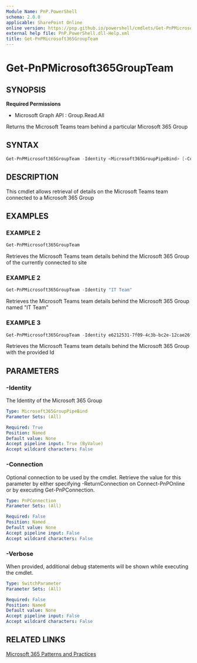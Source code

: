 ```yaml
---
Module Name: PnP.PowerShell
schema: 2.0.0
applicable: SharePoint Online
online version: https://pnp.github.io/powershell/cmdlets/Get-PnPMicrosoft365GroupTeam.html
external help file: PnP.PowerShell.dll-Help.xml
title: Get-PnPMicrosoft365GroupTeam
---
```

  
# Get-PnPMicrosoft365GroupTeam

## SYNOPSIS

**Required Permissions**

  * Microsoft Graph API : Group.Read.All

Returns the Microsoft Teams team behind a particular Microsoft 365 Group

## SYNTAX

```powershell
Get-PnPMicrosoft365GroupTeam -Identity <Microsoft365GroupPipeBind> [-Connection] [-Verbose] [<CommonParameters>]
```

## DESCRIPTION
This cmdlet allows retrieval of details on the Microsoft Teams team connected to a Microsoft 365 Group

## EXAMPLES

### EXAMPLE 2
```powershell
Get-PnPMicrosoft365GroupTeam
```

Retrieves the Microsoft Teams team details behind the Microsoft 365 Group of the currently connected to site

### EXAMPLE 2
```powershell
Get-PnPMicrosoft365GroupTeam -Identity "IT Team"
```

Retrieves the Microsoft Teams team details behind the Microsoft 365 Group named "IT Team"

### EXAMPLE 3
```powershell
Get-PnPMicrosoft365GroupTeam -Identity e6212531-7f09-4c3b-bc2e-12cae26fb409
```

Retrieves the Microsoft Teams team details behind the Microsoft 365 Group with the provided Id

## PARAMETERS

### -Identity
The Identity of the Microsoft 365 Group

```yaml
Type: Microsoft365GroupPipeBind
Parameter Sets: (All)

Required: True
Position: Named
Default value: None
Accept pipeline input: True (ByValue)
Accept wildcard characters: False
```

### -Connection
Optional connection to be used by the cmdlet. Retrieve the value for this parameter by either specifying -ReturnConnection on Connect-PnPOnline or by executing Get-PnPConnection.

```yaml
Type: PnPConnection
Parameter Sets: (All)

Required: False
Position: Named
Default value: None
Accept pipeline input: False
Accept wildcard characters: False
```

### -Verbose
When provided, additional debug statements will be shown while executing the cmdlet.

```yaml
Type: SwitchParameter
Parameter Sets: (All)

Required: False
Position: Named
Default value: None
Accept pipeline input: False
Accept wildcard characters: False
```

## RELATED LINKS

[Microsoft 365 Patterns and Practices](https://aka.ms/m365pnp)